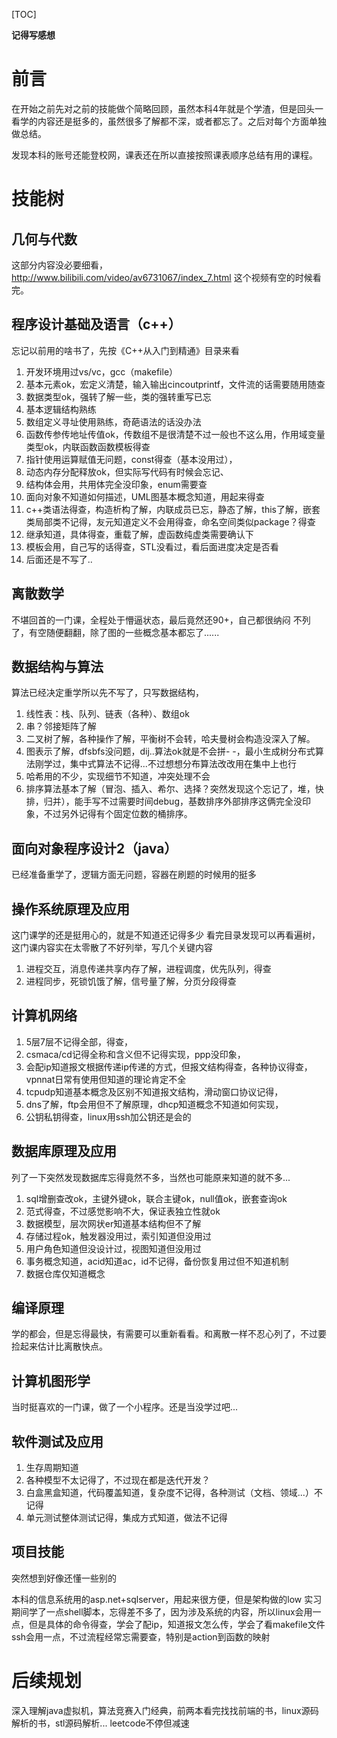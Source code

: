 [TOC]

**记得写感想**

前言
==

在开始之前先对之前的技能做个简略回顾，虽然本科4年就是个学渣，但是回头一看学的内容还是挺多的，虽然很多了解都不深，或者都忘了。之后对每个方面单独做总结。

发现本科的账号还能登校网，课表还在所以直接按照课表顺序总结有用的课程。

技能树
===

几何与代数
-----

这部分内容没必要细看，http://www.bilibili.com/video/av6731067/index_7.html 这个视频有空的时候看完。

程序设计基础及语言（c++）
--------------

忘记以前用的啥书了，先按《C++从入门到精通》目录来看

 1. 开发环境用过vs/vc，gcc（makefile）
 2. 基本元素ok，宏定义清楚，输入输出cincoutprintf，文件流的话需要随用随查
 3. 数据类型ok，强转了解一些，类的强转重写已忘
 4. 基本逻辑结构熟练
 5. 数组定义寻址使用熟练，奇葩语法的话没办法
 6. 函数传参传地址传值ok，传数组不是很清楚不过一般也不这么用，作用域变量类型ok，内联函数函数模板得查
 7. 指针使用运算赋值无问题，const得查（基本没用过），
 8. 动态内存分配释放ok，但实际写代码有时候会忘记、
 9. 结构体会用，共用体完全没印象，enum需要查
 10. 面向对象不知道如何描述，UML图基本概念知道，用起来得查
 11. c++类语法得查，构造析构了解，内联成员已忘，静态了解，this了解，嵌套类局部类不记得，友元知道定义不会用得查，命名空间类似package？得查
 12. 继承知道，具体得查，重载了解，虚函数纯虚类需要确认下
 13. 模板会用，自己写的话得查，STL没看过，看后面进度决定是否看
 14. 后面还是不写了..

离散数学
----
不堪回首的一门课，全程处于懵逼状态，最后竟然还90+，自己都很纳闷
不列了，有空随便翻翻，除了图的一些概念基本都忘了......


数据结构与算法
-------
算法已经决定重学所以先不写了，只写数据结构，

 1. 线性表：栈、队列、链表（各种）、数组ok
 2. 串？邻接矩阵了解
 3. 二叉树了解，各种操作了解，平衡树不会转，哈夫曼树会构造没深入了解。
 4. 图表示了解，dfsbfs没问题，dij..算法ok就是不会拼- -，最小生成树分布式算法刚学过，集中式算法不记得...不过想想分布算法改改用在集中上也行
 5. 哈希用的不少，实现细节不知道，冲突处理不会
 6. 排序算法基本了解（冒泡、插入、希尔、选择？突然发现这个忘记了，堆，快排，归并），能手写不过需要时间debug，基数排序外部排序这俩完全没印象，不过另外记得有个固定位数的桶排序。

面向对象程序设计2（java）
---------
已经准备重学了，逻辑方面无问题，容器在刷题的时候用的挺多


操作系统原理及应用
---------
这门课学的还是挺用心的，就是不知道还记得多少
看完目录发现可以再看遍树，这门课内容实在太零散了不好列举，写几个关键内容

 1. 进程交互，消息传递共享内存了解，进程调度，优先队列，得查
 2. 进程同步，死锁饥饿了解，信号量了解，分页分段得查

计算机网络
-----

 1. 5层7层不记得全部，得查，
 2. csmaca/cd记得全称和含义但不记得实现，ppp没印象，
 3. 会配ip知道报文根据传递ip传递的方式，但报文结构得查，各种协议得查，vpnnat日常有使用但知道的理论肯定不全
 4. tcpudp知道基本概念及区别不知道报文结构，滑动窗口协议记得，
 5. dns了解，ftp会用但不了解原理，dhcp知道概念不知道如何实现，
 6. 公钥私钥得查，linux用ssh加公钥还是会的


数据库原理及应用
--------
列了一下突然发现数据库忘得竟然不多，当然也可能原来知道的就不多...

 1. sql增删查改ok，主键外键ok，联合主键ok，null值ok，嵌套查询ok
 2. 范式得查，不过感觉影响不大，保证表独立性就ok
 3. 数据模型，层次网状er知道基本结构但不了解
 4. 存储过程ok，触发器没用过，索引知道但没用过
 5. 用户角色知道但没设计过，视图知道但没用过
 6. 事务概念知道，acid知道ac，id不记得，备份恢复用过但不知道机制
 7. 数据仓库仅知道概念

编译原理
----
学的都会，但是忘得最快，有需要可以重新看看。和离散一样不忍心列了，不过要捡起来估计比离散快点。

计算机图形学
------
当时挺喜欢的一门课，做了一个小程序。还是当没学过吧...

软件测试及应用
-------

 1. 生存周期知道
 2. 各种模型不太记得了，不过现在都是迭代开发？
 3. 白盒黑盒知道，代码覆盖知道，复杂度不记得，各种测试（文档、领域...）不记得
 4. 单元测试整体测试记得，集成方式知道，做法不记得

项目技能
----
突然想到好像还懂一些别的

本科的信息系统用的asp.net+sqlserver，用起来很方便，但是架构做的low
实习期间学了一点shell脚本，忘得差不多了，因为涉及系统的内容，所以linux会用一点，但是具体的命令得查，学会了配ip，知道报文怎么传，学会了看makefile文件
ssh会用一点，不过流程经常忘需要查，特别是action到函数的映射

后续规划
====

深入理解java虚拟机，算法竞赛入门经典，前两本看完找找前端的书，linux源码解析的书，stl源码解析...
leetcode不停但减速
